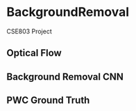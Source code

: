 # BackgroundRemoval
CSE803 Project

## Optical Flow

## Background Removal CNN

## PWC Ground Truth 
